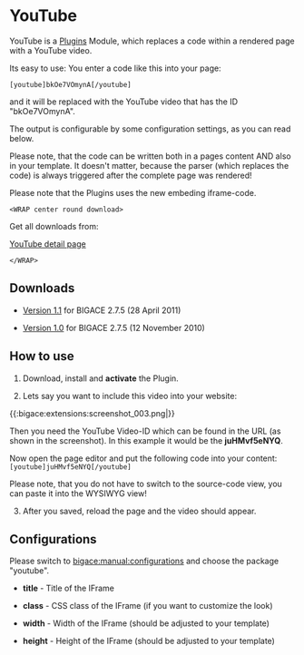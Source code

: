# YouTube

YouTube is a [Plugins](plugins) Module, which replaces a code within a rendered page with a YouTube video.

Its easy to use: You enter a code like this into your page:

	
	[youtube]bkOe7VOmynA[/youtube]

and it will be replaced with the YouTube video that has the ID "bkOe7VOmynA".

The output is configurable by some configuration settings, as you can read below.

Please note, that the code can be written both in a pages content AND also in your template. It doesn't matter, because the parser (which replaces the code) is always triggered after the complete page was rendered! 

Please note that the Plugins uses the new embeding iframe-code.


`<WRAP center round download>`

Get all downloads from:

[YouTube detail page](http://www.bigace.de/plugins/detail/55-YouTube)

`</WRAP>`

## Downloads


*  [Version 1.1](http://sourceforge.net/projects/bigace/files/2_Extensions/YouTube/YouTube_1.1.zip/download) for BIGACE 2.7.5 (28 April 2011)

*  [Version 1.0](http://sourceforge.net/projects/bigace/files/2_Extensions/YouTube/YouTube_1.0.zip/download) for BIGACE 2.7.5 (12 November 2010)

## How to use

1. Download, install and __activate__ the Plugin.

2. Lets say you want to include this video into your website:

{{:bigace:extensions:screenshot_003.png|}}

Then you need the YouTube Video-ID which can be found in the URL (as shown in the screenshot). In this example it would be the **juHMvf5eNYQ**.

Now open the page editor and put the following code into your content:
`[youtube]juHMvf5eNYQ[/youtube]`

Please note, that you do not have to switch to the source-code view, you can paste it into the WYSIWYG view!

3. After you saved, reload the page and the video should appear.

## Configurations

Please switch to [bigace:manual:configurations](manual/configurations) and choose the package "youtube".


*  **title** - Title of the IFrame

*  **class** - CSS class of the IFrame (if you want to customize the look)

*  **width** - Width of the IFrame (should be adjusted to your template)

*  **height** - Height of the IFrame (should be adjusted to your template)

